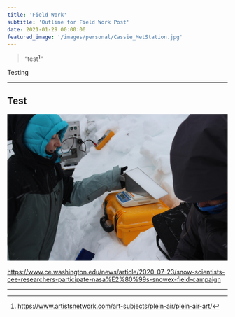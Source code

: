```yaml
---
title: 'Field Work'
subtitle: 'Outline for Field Work Post'
date: 2021-01-29 00:00:00
featured_image: '/images/personal/Cassie_MetStation.jpg'
---
```


> “test[^1]"

[^1]: https://www.artistsnetwork.com/art-subjects/plein-air/plein-air-art/

Testing

---

## Test

<div class="gallery" data-columns="3">
	<img src="/images/personal/CassieLumbrazo_SnowEx2020.jpg">

</div>

https://www.ce.washington.edu/news/article/2020-07-23/snow-scientists-cee-researchers-participate-nasa%E2%80%99s-snowex-field-campaign


---


<!-- <a href="https://jekyllthemes.io/theme/index-portfolio-jekyll-theme" class="button button--large">Get This Theme</a> -->
<!-- https://github.com/adam-p/markdown-here/wiki/Markdown-Cheatsheet -->
